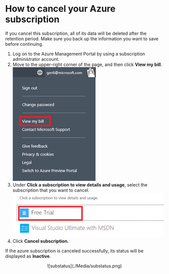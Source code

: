 <properties 
	pageTitle="How to cancel your Azure subscription" 
	description="Describes detail steps about How to cancel your Azure subscription" 
	services="billing" 
	documentationCenter="" 
	authors="genli" 
	manager="jarrettr" 
	editor="v-jesits"/>

<tags 
	ms.service="billing" 
	ms.workload="/" 
	ms.tgt_pltfrm="na" 
	ms.devlang="na" 
	ms.topic="billing" 
	ms.date="08/13/2015" 
	ms.author="genli"/>
# How to cancel your Azure subscription
If you cancel this subscription, all of its data will be deleted after the retention period. Make sure you back up the information you want to save before continuing.

1. Log on to the Azure Management Portal by using a subscription administrator account.
2. Move to the upper-right corner of the page, and then click **View my bill**.</br>
![billing](./Media/billing.png)
3. Under **Click a subscription to view details and usage**, select the subscription that you want to cancel.</br>
![selectsub](./Media/Selectsub.png)
4. Click **Cancel subscription**.

If the azure subscription is canceled successfully, its status will be displayed as **Inactive**.</br>
<center>![substatus](./Media/substatus.png)</center>

